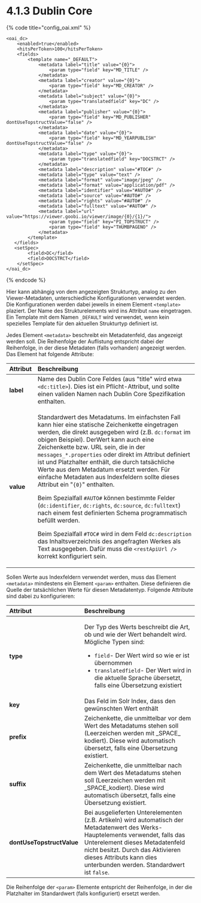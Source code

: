 # 4.1.3 Dublin Core

{% code title="config\_oai.xml" %}
```markup
<oai_dc>
    <enabled>true</enabled>
    <hitsPerToken>100</hitsPerToken>
    <fields>
        <template name="_DEFAULT">
            <metadata label="title" value="{0}">
                <param type="field" key="MD_TITLE" />
            </metadata>
            <metadata label="creator" value="{0}">
                <param type="field" key="MD_CREATOR" />
            </metadata>
            <metadata label="subject" value="{0}">
                <param type="translatedfield" key="DC" />
            </metadata>
            <metadata label="publisher" value="{0}">
                <param type="field" key="MD_PUBLISHER" dontUseTopstructValue="false" />
            </metadata>
            <metadata label="date" value="{0}">
                <param type="field" key="MD_YEARPUBLISH" dontUseTopstructValue="false" />
            </metadata>
            <metadata label="type" value="{0}">
                <param type="translatedfield" key="DOCSTRCT" />
            </metadata>
            <metadata label="description" value="#TOC#" />
            <metadata label="type" value="text" />
            <metadata label="format" value="image/jpeg" />
            <metadata label="format" value="application/pdf" />
            <metadata label="identifier" value="#AUTO#" />
            <metadata label="source" value="#AUTO#" />
            <metadata label="rights" value="#AUTO#" />
            <metadata label="fulltext" value="#AUTO#" />
            <metadata label="url" value="https://viewer.goobi.io/viewer/image/{0}/{1}/">
                <param type="field" key="PI_TOPSTRUCT" />
                <param type="field" key="THUMBPAGENO" />
            </metadata>
        </template>
   </fields>
   <setSpec>
        <field>DC</field>
        <field>DOCSTRCT</field>
    </setSpec>
</oai_dc>
```
{% endcode %}

Hier kann abhängig von dem angezeigten Strukturtyp, analog zu den Viewer-Metadaten, unterschiedliche Konfigurationen verwendet werden. Die Konfigurationen werden dabei jeweils in einem Element `<template>` plaziert. Der Name des Strukturelements wird ins Attribut `name` eingetragen. Ein Template mit dem Namen `_DEFAULT` wird verwendet, wenn kein spezielles Template für den aktuellen Strukturtyp definiert ist.

Jedes Element `<metadata>` beschreibt ein Metadatenfeld, das angezeigt werden soll. Die Reihenfolge der Auflistung entspricht dabei der Reihenfolge, in der diese Metadaten \(falls vorhanden\) angezeigt werden. Das Element hat folgende Attribute:

<table>
  <thead>
    <tr>
      <th style="text-align:left"><b>Attribut</b>
      </th>
      <th style="text-align:left">Beschreibung</th>
    </tr>
  </thead>
  <tbody>
    <tr>
      <td style="text-align:left"><b>label</b>
      </td>
      <td style="text-align:left">Name des Dublin Core Feldes (aus &quot;title&quot; wird etwa <code>&lt;dc:title&gt;</code>).
        Dies ist ein Pflicht-Attribut, und sollte einen validen Namen nach Dublin
        Core Spezifikation enthalten.</td>
    </tr>
    <tr>
      <td style="text-align:left"><b>value</b>
      </td>
      <td style="text-align:left">
        <p>Standardwert des Metadatums. Im einfachsten Fall kann hier eine statische
          Zeichenkette eingetragen werden, die direkt ausgegeben wird (z.B. <code>dc:format</code> im
          obigen Beispiel). DerWert kann auch eine Zeichenkette bzw. URL sein, die
          in der <code>messages_*.properties</code> oder direkt im Attribut definiert
          ist und Platzhalter enth&#xE4;lt, die durch tats&#xE4;chliche Werte aus
          dem Metadatum ersetzt werden. F&#xFC;r einfache Metadaten aus Indexfeldern
          sollte dieses Attribut ein &quot;<code>{0}</code>&quot; enthalten.</p>
        <p>Beim Spezialfall <code>#AUTO#</code> k&#xF6;nnen bestimmte Felder (<code>dc:identifier</code>, <code>dc:rights</code>, <code>dc:source</code>, <code>dc:fulltext</code>)
          nach einem fest definierten Schema programmatisch bef&#xFC;llt werden.</p>
        <p>Beim Spezialfall <code>#TOC#</code> wird in dem Feld <code>dc:description</code> das
          Inhaltsverzeichnis des angefragten Werkes als Text ausgegeben. Daf&#xFC;r
          muss die <code>&lt;restApiUrl /&gt;</code> korrekt konfiguriert sein.</p>
      </td>
    </tr>
  </tbody>
</table>

Sollen Werte aus Indexfeldern verwendet werden, muss das Element `<metadata>` mindestens ein Element `<param>` enthalten. Diese definieren die Quelle der tatsächlichen Werte für diesen Metadatentyp. Folgende Attribute sind dabei zu konfigurieren:

<table>
  <thead>
    <tr>
      <th style="text-align:left"><b>Attribut</b>
      </th>
      <th style="text-align:left">Beschreibung</th>
    </tr>
  </thead>
  <tbody>
    <tr>
      <td style="text-align:left"><b>type</b>
      </td>
      <td style="text-align:left">
        <p>Der Typ des Werts beschreibt die Art, ob und wie der Wert behandelt wird.
          M&#xF6;gliche Typen sind:</p>
        <ul>
          <li><code>field</code>- Der Wert wird so wie er ist &#xFC;bernommen</li>
          <li><code>translatedfield</code>- Der Wert wird in die aktuelle Sprache &#xFC;bersetzt,
            falls eine &#xDC;bersetzung existiert</li>
        </ul>
      </td>
    </tr>
    <tr>
      <td style="text-align:left"><b>key</b>
      </td>
      <td style="text-align:left">Das Feld im Solr Index, dass den gew&#xFC;nschten Wert enth&#xE4;lt</td>
    </tr>
    <tr>
      <td style="text-align:left"><b>prefix</b>
      </td>
      <td style="text-align:left">Zeichenkette, die unmittelbar vor dem Wert des Metadatums stehen soll
        (Leerzeichen werden mit _SPACE_ kodiert). Diese wird automatisch &#xFC;bersetzt,
        falls eine &#xDC;bersetzung existiert.</td>
    </tr>
    <tr>
      <td style="text-align:left"><b>suffix</b>
      </td>
      <td style="text-align:left">Zeichenkette, die unmittelbar nach dem Wert des Metadatums stehen soll
        (Leerzeichen werden mit _SPACE_kodiert). Diese wird automatisch &#xFC;bersetzt,
        falls eine &#xDC;bersetzung existiert.</td>
    </tr>
    <tr>
      <td style="text-align:left"><b>dontUseTopstructValue</b>
      </td>
      <td style="text-align:left">Bei ausgelieferten Unterelementen (z.B. Artikeln) wird automatisch der
        Metadatenwert des Werks-Hauptelements verwendet, falls das Unterelement
        dieses Metadatenfeld nicht besitzt. Durch das Aktivieren dieses Attributs
        kann dies unterbunden werden. Standardwert ist <code>false</code>.</td>
    </tr>
  </tbody>
</table>

Die Reihenfolge der `<param>` Elemente entspricht der Reihenfolge, in der die Platzhalter im Standardwert \(falls konfiguriert\) ersetzt werden. 

